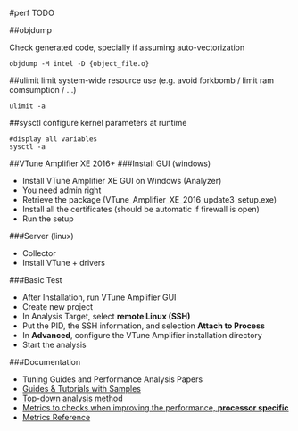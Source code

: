 #perf
TODO

##objdump

Check generated code, specially if assuming auto-vectorization

```shell
objdump -M intel -D {object_file.o}
```

##ulimit
limit system-wide resource use (e.g. avoid forkbomb / limit ram comsumption / ...)

```shell
ulimit -a
```

##sysctl
configure kernel parameters at runtime

```shell
#display all variables
sysctl -a
```

##VTune Amplifier XE 2016+
###Install GUI (windows)
- Install VTune Amplifier XE GUI on Windows (Analyzer)
 - You need admin right
 - Retrieve the package (VTune_Amplifier_XE_2016_update3_setup.exe)
 - Install all the certificates (should be automatic if firewall is open)
 - Run the setup

###Server (linux)
- Collector
 - Install VTune + drivers

###Basic Test
- After Installation, run VTune Amplifier GUI
- Create new project
- In Analysis Target, select **remote Linux (SSH)**
- Put the PID, the SSH information, and selection **Attach to Process**
- In **Advanced**, configure the VTune Amplifier installation directory
- Start the analysis

###Documentation
- Tuning Guides and Performance Analysis Papers
 - [Guides & Tutorials with Samples](https://software.intel.com/en-us/intel-vtune-amplifier-xe-support/training)
 - [Top-down analysis method](https://software.intel.com/en-us/top-down-microarchitecture-analysis-method-win)
 - [Metrics to checks when improving the performance, **processor specific**](https://software.intel.com/en-us/articles/processor-specific-performance-analysis-papers)
 - [Metrics Reference](https://software.intel.com/en-us/node/596788)
 
